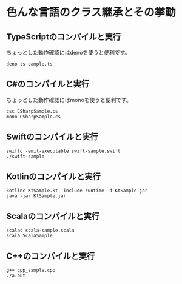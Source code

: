 # 色んな言語のクラス継承とその挙動

## TypeScriptのコンパイルと実行

ちょっとした動作確認にはdenoを使うと便利です。

```
deno ts-sample.ts
```

## C#のコンパイルと実行

ちょっとした動作確認にはmonoを使うと便利です。

```
csc CSharpSample.cs
mono CSharpSample.cs
```

## Swiftのコンパイルと実行 

```
swiftc -emit-executable swift-sample.swift
./swift-sample
```

## Kotlinのコンパイルと実行

```
kotlinc KtSample.kt -include-runtime -d KtSample.jar
java -jar KtSample.jar
```

## Scalaのコンパイルと実行

```
scalac scala-sample.scala
scala ScalaSample
```

## C++のコンパイルと実行

```
g++ cpp_sample.cpp
./a.out
```

